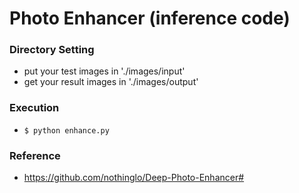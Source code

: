 # Photo Enhancer (inference code)
### Directory Setting
- put your test images in   './images/input'
- get your result images in './images/output'

### Execution
- `$ python enhance.py`


### Reference
- https://github.com/nothinglo/Deep-Photo-Enhancer#